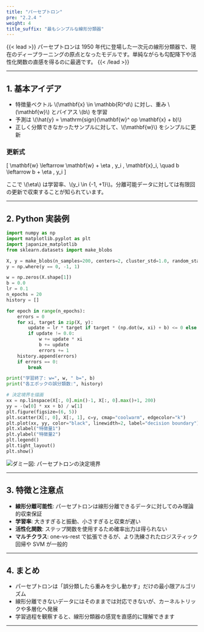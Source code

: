 ```yaml
---
title: "パーセプトロン"
pre: "2.2.4 "
weight: 4
title_suffix: "最もシンプルな線形分類器"
---
```


{{< lead >}}
パーセプトロンは 1950 年代に登場した一次元の線形分類器で、現在のディープラーニングの原点となったモデルです。単純ながらも勾配降下や活性化関数の直感を得るのに最適です。
{{< /lead >}}

---

## 1. 基本アイデア

- 特徴量ベクトル \\(\mathbf{x} \in \mathbb{R}^d\\) に対し、重み \\(\mathbf{w}\\) とバイアス \\(b\\) を学習
- 予測は \\(\hat{y} = \mathrm{sign}(\mathbf{w}^	op \mathbf{x} + b)\\)
- 正しく分類できなかったサンプルに対して、\\(\mathbf{w}\\) をシンプルに更新

### 更新式

\[
\mathbf{w} \leftarrow \mathbf{w} + \eta \, y_i \, \mathbf{x}_i, \quad
b \leftarrow b + \eta \, y_i
\]

ここで \\(\eta\\) は学習率、\\(y_i \in \{-1, +1\}\\)。分離可能データに対しては有限回の更新で収束することが知られています。

---

## 2. Python 実装例

```python
import numpy as np
import matplotlib.pyplot as plt
import japanize_matplotlib
from sklearn.datasets import make_blobs

X, y = make_blobs(n_samples=200, centers=2, cluster_std=1.0, random_state=0)
y = np.where(y == 0, -1, 1)

w = np.zeros(X.shape[1])
b = 0.0
lr = 0.1
n_epochs = 20
history = []

for epoch in range(n_epochs):
    errors = 0
    for xi, target in zip(X, y):
        update = lr * target if target * (np.dot(w, xi) + b) <= 0 else 0.0
        if update != 0.0:
            w += update * xi
            b += update
            errors += 1
    history.append(errors)
    if errors == 0:
        break

print("学習終了: w=", w, " b=", b)
print("各エポックの誤分類数:", history)

# 決定境界を描画
xx = np.linspace(X[:, 0].min()-1, X[:, 0].max()+1, 200)
yy = -(w[0] * xx + b) / w[1]
plt.figure(figsize=(6, 5))
plt.scatter(X[:, 0], X[:, 1], c=y, cmap="coolwarm", edgecolor="k")
plt.plot(xx, yy, color="black", linewidth=2, label="decision boundary")
plt.xlabel("特徴量1")
plt.ylabel("特徴量2")
plt.legend()
plt.tight_layout()
plt.show()
```

![ダミー図: パーセプトロンの決定境界](/images/placeholder_regression.png)

---

## 3. 特徴と注意点

- **線形分離可能性**: パーセプトロンは線形分離できるデータに対してのみ理論的収束保証
- **学習率**: 大きすぎると振動、小さすぎると収束が遅い
- **活性化関数**: ステップ関数を使用するため確率出力は得られない
- **マルチクラス**: one-vs-rest で拡張できるが、より洗練されたロジスティック回帰や SVM が一般的

---

## 4. まとめ

- パーセプトロンは「誤分類したら重みを少し動かす」だけの最小限アルゴリズム
- 線形分離できないデータにはそのままでは対応できないが、カーネルトリックや多層化へ発展
- 学習過程を観察すると、線形分類器の感覚を直感的に理解できます

---

